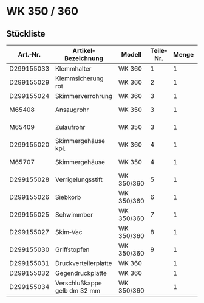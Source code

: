 # WK 350 / 360
## Stückliste
|Art.‐Nr.|Artikel‐Bezeichnung|Modell|Teile‐Nr.|Menge|Bemerkung|
|---|---|---|---|---|---|
|D299155033|Klemmhalter|WK 360|1|1| |
|D299155029|Klemmsicherung rot|WK 360|2|1| |
|D299155024|Skimmerverrohrung|WK 360|3|1| |
|M65408|Ansaugrohr|WK 350|3|1|nicht mehr lieferbar|
|M65409|Zulaufrohr|WK 350|3|1|nicht mehr lieferbar|
|D299155020|Skimmergehäuse kpl.|WK 360|4|1| |
|M65707|Skimmergehäuse|WK 350|4|1|nicht mehr lieferbar|
|D299155028|Verrigelungsstift|WK 350/360|5|1| |
|D299155026|Siebkorb|WK 350/360|6|1| |
|D299155025|Schwimmber|WK 350/360|7|1| |
|D299155027|Skim‐Vac|WK 350/360|8|1| |
|D299155030|Griffstopfen|WK 350/360|9|1| |
|D299155031|Druckverteilerplatte|WK 360| |1| |
|D299155032|Gegendruckplatte|WK 360| |1| |
|D299155034|Verschlußkappe gelb dm 32 mm|WK 350/360| |1| |
